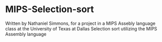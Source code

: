 # MIPS-Selection-sort
Written by Nathaniel Simmons, for a project in a MIPS Assebly language class at the University of Texas at Dallas
Selection sort utilizing the MIPS Assembly language
